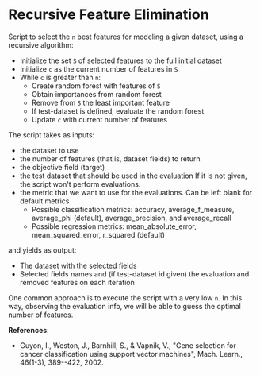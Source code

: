 # Recursive Feature Elimination
Script to select the `n` best features for modeling a given dataset, 
using a recursive algorithm:



- Initialize the set `S` of selected features to the full initial 
dataset
- Initialize `c` as the current number of features in `S`
- While `c` is greater than `n`:
  - Create random forest with features of `S`
  - Obtain importances from random forest
  - Remove from `S` the least important feature
  - If test-dataset is defined, evaluate the random forest
  - Update `c` with current number of features

The script takes as inputs:
  - the dataset to use
  - the number of features (that is, dataset fields) to return
  - the objective field (target)
  - the test dataset that should be used in the evaluation 
    If it is not given, the script won't perform evaluations.
  - the metric that we want to use for the evaluations. Can be
    left blank for default metrics
    - Possible classification  metrics: accuracy, average_f_measure, 
    average_phi (default), average_precision, and average_recall 
    - Possible regression metrics: mean_absolute_error, mean_squared_error,
    r_squared (default)

and yields as output:
- The dataset with the selected fields
- Selected fields names and (if test-dataset id given) the evaluation
  and removed features on each iteration 

One common approach is to execute the script with a very low `n`.
In this way, observing the evaluation info, we will be able to guess
the optimal number of features.

**References**:  
- Guyon, I., Weston, J., Barnhill, S., & Vapnik, V., 
"Gene selection for cancer classification using support vector machines", 
Mach. Learn., 46(1-3), 389--422, 2002.
